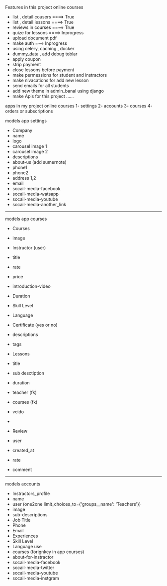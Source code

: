 

Features in this project online courses

- list , detail cousers   ====> True
- list , detail lessons   ====> True
- reviews in courses      ====> True
- quize for lessons       ====> Inprogress
- upload document pdf  
- make auth ===> Inprogress
- using celery, caching , docker 
- dummy_data , add debug toblar
- apply coupon 
- strip payment
- close lessons before payment 
- make permessions for student and instractors
- make nivacations for add new lesson 
- send emails for all students 
- add new theme in admin_banal using django 
- make Apis for this project ......









apps in my project online courses
 1- settings
 2- accounts
 3- courses
 4- orders or subscriptions



models app settings

- Company
 - name
 - logo
 - carousel image 1 
 - carousel image 2
 - descriptions
 - about-us (add sumernote)
 - phone1
 - phone2
 - address 1,2
 - email
 - socail-media-facebook
 - socail-media-watsapp
 - socail-media-youtube
 - socail-media-another_link

_______________________________________________________________


models app courses

- Courses 
 - image
 - Instructor (user)
 - title
 - rate
 - price 
 - introduction-video
 - Duration
 - Skill Level
 - Language
 - Certificate (yes or no)
 - descriptions
 - tags 
 

- Lessons
 - title
 - sub desctiption
 - duration
 - teacher (fk)
 - courses (fk)
 - veido 
 - 
 


- Review 
 - user
 - created_at
 - rate
 - comment


_______________________________________________________________


models accounts

- Instractors_profile
 - name 
 - user (one2one limit_choices_to={'groups__name': 'Teachers'})
 - image
 - sub-descriptions
 - Job Title
 - Phone
 - Email
 - Experiences
 - Skill Level
 - Language use
 - courses (forignkey in app courses)
 - about-for-instractor
 - socail-media-facebook
 - socail-media-twitter
 - socail-media-youtube
 - socail-media-instgram




